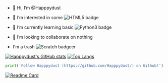 - 👋 Hi, I’m @Happpydust
- 👀 I’m interested in some <img src="https://img.shields.io/badge/HTML5-E34F26.svg?style=for-the-badge&logo=HTML5&logoColor=white" alt="HTML5 badge">
- 🌱 I’m currently learning basic <img src="https://img.shields.io/badge/Python-3776AB.svg?style=for-the-badge&logo=Python&logoColor=white" alt="Python3 badge">

- 💞️ I’m looking to collaborate on nothing

- I'm a trash ![Scratch badge](https://img.shields.io/badge/Scratch-4D97FF.svg?style=for-the-badge&logo=Scratch&logoColor=white)er

[![Happpydust's GitHub stats](https://github-readme-stats.vercel.app/api?username=Happpydust)](https://github.com/anuraghazra/github-readme-stats)
[![Top Langs](https://github-readme-stats.vercel.app/api/top-langs/?username=Happpydust)](https://github.com/anuraghazra/github-readme-stats)
```python
print('Follow Happpydust (https://github.com/Happpydust/) on Github!')
```
<!---
Happpydust/Happpydust is a ✨ special ✨ repository because its `README.md` (this file) appears on your GitHub profile.
You can click the Preview link to take a look at your changes.
https://home.aveek.io/GitHub-Profile-Badges/ is profile badge link
[![Readme Card](https://github-readme-stats.vercel.app/api/pin/?username=Happpydust&repo=)](https://github.com/anuraghazra/github-readme-stats)
--->
[![Readme Card](https://github-readme-stats.vercel.app/api/pin/?username=Happpydust&repo=discord-developer-badge-bot)](https://github.com/anuraghazra/github-readme-stats)
